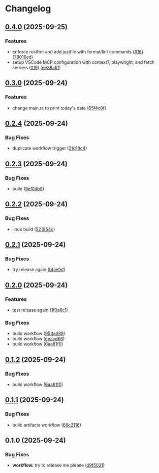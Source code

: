 # Changelog

## [0.4.0](https://github.com/towry/vibe-rust-template/compare/v0.3.0...v0.4.0) (2025-09-25)


### Features

* enforce rustfmt and add justfile with format/lint commands ([#16](https://github.com/towry/vibe-rust-template/issues/16)) ([78016ed](https://github.com/towry/vibe-rust-template/commit/78016edeb68800a51d3c7e2696b521e1285acdd1))
* setup VSCode MCP configuration with context7, playwright, and fetch servers ([#19](https://github.com/towry/vibe-rust-template/issues/19)) ([ee38c9f](https://github.com/towry/vibe-rust-template/commit/ee38c9f71c6338923774a72d9e194b1763b8fa1b))

## [0.3.0](https://github.com/towry/vibe-rust-template/compare/v0.2.4...v0.3.0) (2025-09-24)


### Features

* change main.rs to print today's date ([65f4c0f](https://github.com/towry/vibe-rust-template/commit/65f4c0f896319f02f233e0ce7cb8b20dd27649d0))

## [0.2.4](https://github.com/towry/vibe-rust-template/compare/v0.2.3...v0.2.4) (2025-09-24)


### Bug Fixes

* duplicate workflow trigger ([21d18c4](https://github.com/towry/vibe-rust-template/commit/21d18c479ebf444dacd8361358b2fcd8b563f585))

## [0.2.3](https://github.com/towry/vibe-rust-template/compare/v0.2.2...v0.2.3) (2025-09-24)


### Bug Fixes

* build ([9ef0db9](https://github.com/towry/vibe-rust-template/commit/9ef0db9df43bcba655a29d5b3a08cf5ff22206d3))

## [0.2.2](https://github.com/towry/vibe-rust-template/compare/v0.2.1...v0.2.2) (2025-09-24)


### Bug Fixes

* linux build ([521954c](https://github.com/towry/vibe-rust-template/commit/521954cdad37f954d2939669be0895e0840820c2))

## [0.2.1](https://github.com/towry/vibe-rust-template/compare/v0.2.0...v0.2.1) (2025-09-24)


### Bug Fixes

* try release again ([bfaefef](https://github.com/towry/vibe-rust-template/commit/bfaefef2164f1259074b741bb52021397efd46ad))

## [0.2.0](https://github.com/towry/vibe-rust-template/compare/v0.1.1...v0.2.0) (2025-09-24)


### Features

* test release again ([1f0a8c1](https://github.com/towry/vibe-rust-template/commit/1f0a8c1aca767b92ef0feea65939ec888c3b25c4))


### Bug Fixes

* build workflow ([954ad89](https://github.com/towry/vibe-rust-template/commit/954ad899c3e6eac70c638c457f3a96ed4bc06466))
* build workflow ([eeacd66](https://github.com/towry/vibe-rust-template/commit/eeacd66a10784babe2ef42b42b185de53908a772))
* build workflow ([6aa81f0](https://github.com/towry/vibe-rust-template/commit/6aa81f07f0c9d2a62c6d3d8999542910a879eed8))

## [0.1.2](https://github.com/towry/vibe-rust-template/compare/v0.1.1...v0.1.2) (2025-09-24)


### Bug Fixes

* build workflow ([6aa81f0](https://github.com/towry/vibe-rust-template/commit/6aa81f07f0c9d2a62c6d3d8999542910a879eed8))

## [0.1.1](https://github.com/towry/vibe-rust-template/compare/v0.1.0...v0.1.1) (2025-09-24)


### Bug Fixes

* build artifacts workflow ([66c2116](https://github.com/towry/vibe-rust-template/commit/66c21161df2c202c4383aa031fa0703ff7fdd08b))

## 0.1.0 (2025-09-24)


### Bug Fixes

* **workflow:** try to release me please ([d9f5031](https://github.com/towry/vibe-rust-template/commit/d9f5031795200815eb8b585aa0306796e48207c0))
